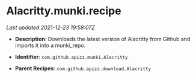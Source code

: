 # Alacritty.munki.recipe

_Last updated 2021-12-23 19:58:07Z_

- **Description**: Downloads the latest version of Alacritty from Github and imports it into a munki_repo.

- **Identifier**: `com.github.apizz.munki.Alacritty`

- **Parent Recipes**: `com.github.apizz.download.Alacritty`